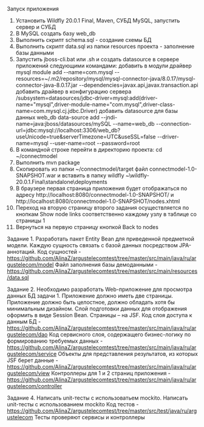 Запуск приложения
1. Установить Wildfly 20.0.1 Final, Maven, СУБД MySQL, запустить сервер и СУБД
2. В MySQL создать базу web_db
3. Выполнить скрипт schema.sql - создание схемы БД
4. Выполнить скрипт data.sql из папки resources проекта - заполнение базы данными
5. Запустить jboss-cli.bat или .sh и создать datasource в сервере приложений следующими командами:
  добавить в модули драйвер mysql
  module add --name=com.mysql --resources=~/.m2/repository/mysql/mysql-connector-java/8.0.17/mysql-connector-java-8.0.17.jar --dependencies=javax.api,javax.transaction.api
  добавить драйвер в конфигурацию сервера
  /subsystem=datasources/jdbc-driver=mysql:add(driver-name="mysql",driver-module-name="com.mysql",driver-class-name=com.mysql.cj.jdbc.Driver)
  добавить datasource для базы данных web_db
  data-source add --jndi-name=java:jboss/datasources/mySQL --name=web_db --connection-url=jdbc:mysql://localhost:3306/web_db?useUnicode=true&serverTimezone=UTC&useSSL=false --driver-name=mysql --user-name=root --password=root
6. В командной строке перейти в директорию проекта: cd ~/connectmodel
7. Выполнить mvn package
8. Скопировать из папки ~/connectmodel/target файл connectmodel-1.0-SNAPSHOT.war и вставить в папку wildfly ~\wildfly-20.0.1.Final\standalone\deployments
9. В браузере первая страница приложения будет отображаться по адресу http://localhost:8080/connectmodel-1.0-SNAPSHOT/ и http://localhost:8080/connectmodel-1.0-SNAPSHOT/nodes.xhtml
10. Переход на вторую страницу второго задания осуществляется по кнопкам Show node links соответственно каждому узлу в таблице со страницы 1
11. Вернуться на первую страницу кнопкой Back to nodes

Задание 1. Разработать пакет Entity Bean для приведенной предметной модели. Каждую сущность связать с
базой данных посредством JPA-аннотаций. 
Код сущностей - https://github.com/AlinaZ/argustelecomtest/tree/master/src/main/java/ru/argustelecom/model
Файл заполнения базы демоданными - https://github.com/AlinaZ/argustelecomtest/tree/master/src/main/resources/data.sql

Задание 2. Необходимо разработать Web-приложение для просмотра данных БД задачи 1. Приложение должно иметь две страницы. Приложение должно быть целостное, должно обладать
хотя бы минимальным дизайном. Слой подготовки данных для отображения оформить в виде Session Bean. Страницы – на JSF. 
Код слоя доступа к данным БД - https://github.com/AlinaZ/argustelecomtest/tree/master/src/main/java/ru/argustelecom/dao
Код сервисного слоя, содержащего бизнес-логику по формированию требуемых данных - https://github.com/AlinaZ/argustelecomtest/tree/master/src/main/java/ru/argustelecom/service
Объекты для представления результатов, из которых JSF берет данные - https://github.com/AlinaZ/argustelecomtest/tree/master/src/main/java/ru/argustelecom/view
Контроллеры для 1 и 2 страниц  приложения - https://github.com/AlinaZ/argustelecomtest/tree/master/src/main/java/ru/argustelecom/controller 

Задание 4. Написать unit-тесты с использоватьем mockito. Написать unit-тесты с использованием mockito
Код тестов - https://github.com/AlinaZ/argustelecomtest/tree/master/src/test/java/ru/argustelecom
Тесты проверяют сервисы и контроллеры
 
